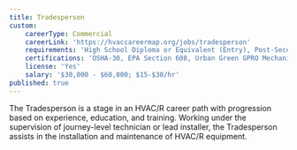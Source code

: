 ```yaml
---
title: Tradesperson
custom:
    careerType: Commercial
    careerLink: 'https://hvaccareermap.org/jobs/tradesperson'
    requirements: 'High School Diploma or Equivalent (Entry), Post-Secondary HVAC/R Training (Recommended), EPA, HVAC Excellence, NATE, OSHA 10 or OSHA 30, 1-3 years'
    certifications: 'OSHA-30, EPA Section 608, Urban Green GPRO Mechanical Certification, DOB Site Safety Training'
    license: 'Yes'
    salary: '$30,000 - $60,000; $15-$30/hr'
published: true
---
```


The Tradesperson is a stage in an HVAC/R career path with progression based on experience, education, and training. Working under the supervision of journey-level technician or lead installer, the Tradesperson assists in the installation and maintenance of HVAC/R equipment.